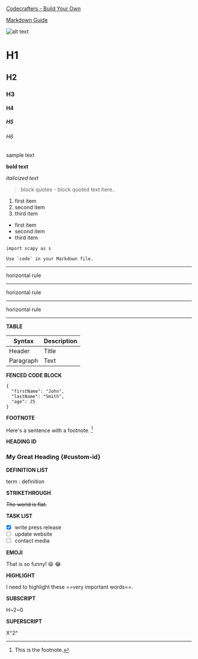 [Codecrafters - Build Your Own](https://github.com/codecrafters-io/build-your-own-x)

[Markdown Guide](https://markdownguide.org/cheat-sheet/)

![alt text](https://imgs.search.brave.com/MKPtiPMvHuN6RuGWp81rmN8XUk-t-O8VYGUl90lDLso/rs:fit:500:0:0/g:ce/aHR0cHM6Ly9jZG4u/cGl4YWJheS5jb20v/cGhvdG8vMjAxNy8x/MS8xNi8wOS8zMi9t/YXRyaXgtMjk1Mzg2/OV82NDAuanBn)

# H1
## H2
### H3
#### H4
##### H5
###### H6

sample text

**bold text**

*italicized text*

> block quotes -
> block quoted text
> here..

1. first item
2. second item
3. third item

- first item
- second item
- third item

`import scapy as s`

``Use `code` in your Markdown file.``

*** 

horizontal rule

--- 

horizontal rule

___ 

horizontal rule

___

**TABLE**

| Syntax | Description |
| ----------- | ----------- |
| Header | Title |
| Paragraph | Text |

**FENCED CODE BLOCK**

```
{
  "firstName": "John",
  "lastName": "Smith",
  "age": 25
}
```

**FOOTNOTE**

Here's a sentence with a footnote. [^1]

[^1]: This is the footnote.

**HEADING ID**

### My Great Heading {#custom-id}

**DEFINITION LIST**

term
: definition

**STRIKETHROUGH**

~~The world is flat.~~

**TASK LIST**

- [x] write press release
- [ ] update website
- [ ] contact media

**EMOJI**

That is so funny! :laughing: :joy:

**HIGHLIGHT**

I need to highlight these ==very important words==.

**SUBSCRIPT**

H~2~0

**SUPERSCRIPT**

X^2^
